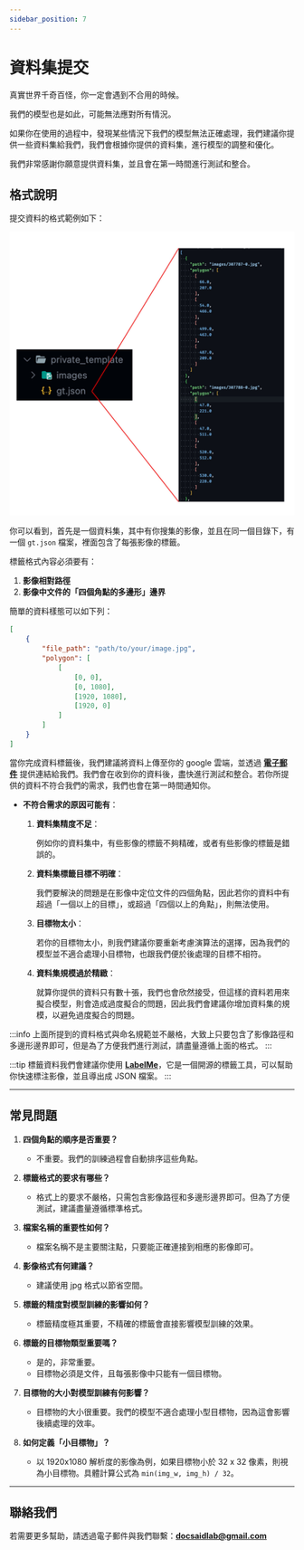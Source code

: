 ```yaml
---
sidebar_position: 7
---
```


# 資料集提交

真實世界千奇百怪，你一定會遇到不合用的時候。

我們的模型也是如此，可能無法應對所有情況。

如果你在使用的過程中，發現某些情況下我們的模型無法正確處理，我們建議你提供一些資料集給我們，我們會根據你提供的資料集，進行模型的調整和優化。

我們非常感謝你願意提供資料集，並且會在第一時間進行測試和整合。

## 格式說明

提交資料的格式範例如下：

![資料集範例](./resources/example_dataset.jpg)

你可以看到，首先是一個資料集，其中有你搜集的影像，並且在同一個目錄下，有一個 `gt.json` 檔案，裡面包含了每張影像的標籤。

標籤格式內容必須要有：

1. **影像相對路徑**
2. **影像中文件的「四個角點的多邊形」邊界**

簡單的資料樣態可以如下列：

```json
[
    {
        "file_path": "path/to/your/image.jpg",
        "polygon": [
            [
                [0, 0],
                [0, 1080],
                [1920, 1080],
                [1920, 0]
            ]
        ]
    }
]
```

當你完成資料標籤後，我們建議將資料上傳至你的 google 雲端，並透過 [**電子郵件**](#聯絡我們) 提供連結給我們。我們會在收到你的資料後，盡快進行測試和整合。若你所提供的資料不符合我們的需求，我們也會在第一時間通知你。

- **不符合需求的原因可能有**：
   1. **資料集精度不足**：

      例如你的資料集中，有些影像的標籤不夠精確，或者有些影像的標籤是錯誤的。

   2. **資料集標籤目標不明確**：

      我們要解決的問題是在影像中定位文件的四個角點，因此若你的資料中有超過「一個以上的目標」，或超過「四個以上的角點」，則無法使用。
   3. **目標物太小**：

      若你的目標物太小，則我們建議你要重新考慮演算法的選擇，因為我們的模型並不適合處理小目標物，也跟我們便於後處理的目標不相符。

   4. **資料集規模過於精緻**：

      就算你提供的資料只有數十張，我們也會欣然接受，但這樣的資料若用來擬合模型，則會造成過度擬合的問題，因此我們會建議你增加資料集的規模，以避免過度擬合的問題。


:::info
上面所提到的資料格式與命名規範並不嚴格，大致上只要包含了影像路徑和多邊形邊界即可，但是為了方便我們進行測試，請盡量遵循上面的格式。
:::

:::tip
標籤資料我們會建議你使用 [**LabelMe**](https://github.com/labelmeai/labelme)，它是一個開源的標籤工具，可以幫助你快速標注影像，並且導出成 JSON 檔案。
:::

---

## 常見問題

1. **四個角點的順序是否重要？**
   - 不重要。我們的訓練過程會自動排序這些角點。

2. **標籤格式的要求有哪些？**
   - 格式上的要求不嚴格，只需包含影像路徑和多邊形邊界即可。但為了方便測試，建議盡量遵循標準格式。

3. **檔案名稱的重要性如何？**
   - 檔案名稱不是主要關注點，只要能正確連接到相應的影像即可。

4. **影像格式有何建議？**
   - 建議使用 jpg 格式以節省空間。

5. **標籤的精度對模型訓練的影響如何？**
   - 標籤精度極其重要，不精確的標籤會直接影響模型訓練的效果。

6. **標籤的目標物類型重要嗎？**
   - 是的，非常重要。
   - 目標物必須是文件，且每張影像中只能有一個目標物。

7. **目標物的大小對模型訓練有何影響？**
   - 目標物的大小很重要。我們的模型不適合處理小型目標物，因為這會影響後續處理的效率。

8. **如何定義「小目標物」？**
   - 以 1920x1080 解析度的影像為例，如果目標物小於 32 x 32 像素，則視為小目標物。具體計算公式為 `min(img_w, img_h) / 32`。

---

## 聯絡我們

若需要更多幫助，請透過電子郵件與我們聯繫：**docsaidlab@gmail.com**